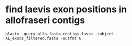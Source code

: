 
# find laevis exon positions in allofraseri contigs
```
blastn -query allo.fasta.contigs.fasta -subject XL_exons_filtered.fasta -outfmt 6
```

# 





